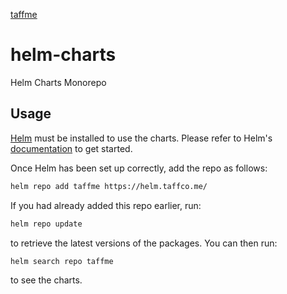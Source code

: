 [taffme](alias)
# helm-charts
Helm Charts Monorepo

## Usage

[Helm](https://helm.sh) must be installed to use the charts.  Please refer to
Helm's [documentation](https://helm.sh/docs) to get started.

Once Helm has been set up correctly, add the repo as follows:
```bash
helm repo add taffme https://helm.taffco.me/
```
If you had already added this repo earlier, run:
```bash
helm repo update
```
to retrieve the latest versions of the packages. You can then run:
```bash
helm search repo taffme
```
to see the charts.
